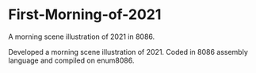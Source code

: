# First-Morning-of-2021
A morning scene illustration of 2021 in 8086.

Developed a morning scene illustration of 2021.
Coded in 8086 assembly language and compiled on enum8086.
